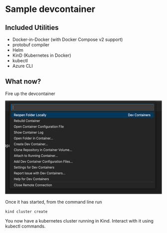 # Sample devcontainer

## Included Utilities

- Docker-in-Docker (with Docker Compose v2 support)
- protobuf compiler
- Helm
- KinD (Kubernetes in Docker)
- kubectl
- Azure CLI

## What now?
Fire up the devcontainer

<img src="./media/devcontainer.png" height="300" />

Once it has started, from the command line run

```
kind cluster create
```

You now have a kubernetes cluster running in Kind. Interact with it using kubectl commands.
